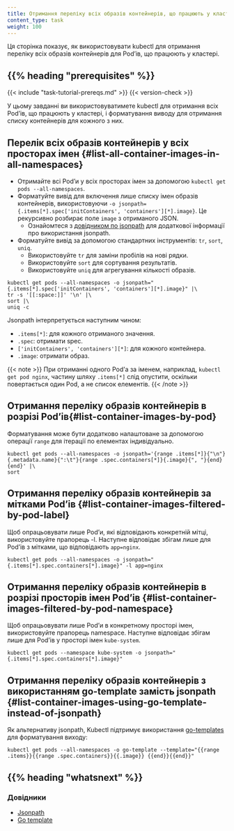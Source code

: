 ```yaml
---
title: Отримання переліку всіх образів контейнерів, що працюють у кластері
content_type: task
weight: 100
---
```


<!-- overview -->

Ця сторінка показує, як використовувати kubectl для отримання переліку всіх образів контейнерів для Podʼів, що працюють у кластері.

## {{% heading "prerequisites" %}}

{{< include "task-tutorial-prereqs.md" >}} {{< version-check >}}

<!-- steps -->

У цьому завданні ви використовуватимете kubectl для отримання всіх Podʼів, що працюють у кластері, і форматування виводу для отримання списку контейнерів для кожного з них.

## Перелік всіх образів контейнерів у всіх просторах імен {#list-all-container-images-in-all-namespaces}

- Отримайте всі Podʼи у всіх просторах імен за допомогою `kubectl get pods --all-namespaces`.
- Форматуйте вивід для включення лише списку імен образів контейнерів, використовуючи `-o jsonpath={.items[*].spec['initContainers', 'containers'][*].image}`. Це рекурсивно розбирає поле `image` з отриманого JSON.
  - Ознайомтеся з [довідником по jsonpath](/uk/docs/reference/kubectl/jsonpath/) для додаткової інформації про використання jsonpath.
- Форматуйте вивід за допомогою стандартних інструментів: `tr`, `sort`, `uniq`.
  - Використовуйте `tr` для заміни пробілів на нові рядки.
  - Використовуйте `sort` для сортування результатів.
  - Використовуйте `uniq` для агрегування кількості образів.

```shell
kubectl get pods --all-namespaces -o jsonpath="{.items[*].spec['initContainers', 'containers'][*].image}" |\
tr -s '[[:space:]]' '\n' |\
sort |\
uniq -c
```

Jsonpath інтерпретується наступним чином:

- `.items[*]`: для кожного отриманого значення.
- `.spec`: отримати spec.
- `['initContainers', 'containers'][*]`: для кожного контейнера.
- `.image`: отримати образ.

{{< note >}}
При отриманні одного Podʼа за іменем, наприклад, `kubectl get pod nginx`, частину шляху `.items[*]` слід опустити, оскільки повертається один Pod, а не список елементів.
{{< /note >}}

## Отримання переліку образів контейнерів в розрізі Podʼів{#list-container-images-by-pod}

Форматування може бути додатково налаштоване за допомогою операції `range` для ітерації по елементах індивідуально.

```shell
kubectl get pods --all-namespaces -o jsonpath='{range .items[*]}{"\n"}{.metadata.name}{":\t"}{range .spec.containers[*]}{.image}{", "}{end}{end}' |\
sort
```

## Отримання переліку образів контейнерів за мітками Podʼів {#list-container-images-filtered-by-pod-label}

Щоб опрацьовувати лише Podʼи, які відповідають конкретній мітці, використовуйте прапорець -l. Наступне відповідає збігам лише для Podʼів з мітками, що відповідають `app=nginx`.

```shell
kubectl get pods --all-namespaces -o jsonpath="{.items[*].spec.containers[*].image}" -l app=nginx
```

## Отримання переліку образів контейнерів в розрізі просторів імен Podʼів {#list-container-images-filtered-by-pod-namespace}

Щоб опрацьовувати лише Podʼи в конкретному просторі імен, використовуйте прапорець namespace. Наступне відповідає збігам лише для Podʼів у просторі імен `kube-system`.

```shell
kubectl get pods --namespace kube-system -o jsonpath="{.items[*].spec.containers[*].image}"
```

## Отримання переліку образів контейнерів з використанням go-template замість jsonpath {#list-container-images-using-go-template-instead-of-jsonpath}

Як альтернативу jsonpath, Kubectl підтримує використання [go-templates](https://pkg.go.dev/text/template) для форматування виходу:

```shell
kubectl get pods --all-namespaces -o go-template --template="{{range .items}}{{range .spec.containers}}{{.image}} {{end}}{{end}}"
```

## {{% heading "whatsnext" %}}

### Довідники

- [Jsonpath](/uk/docs/reference/kubectl/jsonpath/)
- [Go template](https://pkg.go.dev/text/template)
